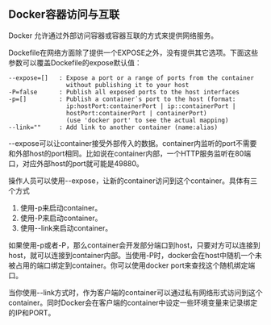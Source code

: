 
## Docker容器访问与互联


Docker 允许通过外部访问容器或容器互联的方式来提供网络服务。

Dockefile在网络方面除了提供一个EXPOSE之外，没有提供其它选项。下面这些参数可以覆盖Dockefile的expose默认值：

    --expose=[]   : Expose a port or a range of ports from the container
                    without publishing it to your host
    -P=false      : Publish all exposed ports to the host interfaces
    -p=[]         : Publish a container᾿s port to the host (format:
                    ip:hostPort:containerPort | ip::containerPort |
                    hostPort:containerPort | containerPort)
                    (use 'docker port' to see the actual mapping)
    --link=""     : Add link to another container (name:alias)

--expose可以让container接受外部传入的数据。container内监听的port不需要和外部host的port相同。比如说在container内部，一个HTTP服务监听在80端口，对应外部host的port就可能是49880。

操作人员可以使用--expose，让新的container访问到这个container。具体有三个方式

1. 使用-p来启动container。
1. 使用-P来启动container。
1. 使用--link来启动container。


如果使用-p或者-P，那么container会开发部分端口到host，只要对方可以连接到host，就可以连接到container内部。当使用-P时，docker会在host中随机一个未被占用的端口绑定到container。你可以使用docker port来查找这个随机绑定端口。

当你使用--link方式时，作为客户端的container可以通过私有网络形式访问到这个container。同时Docker会在客户端的container中设定一些环境变量来记录绑定的IP和PORT。
